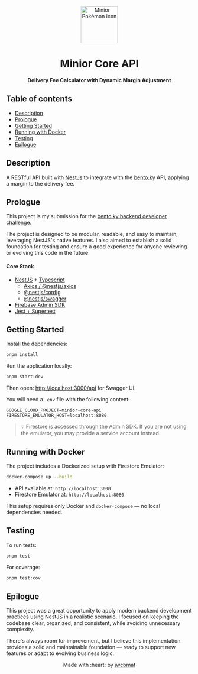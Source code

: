 <div align="center">
    <img src="https://www.serebii.net/sunmoon/pokemon/774-i.png" width="100" alt="Minior Pokémon icon"/>
    <h1>Minior Core API</h1>
    <p><strong>Delivery Fee Calculator with Dynamic Margin Adjustment</strong></p>
</div>

## Table of contents

- [Description](#description)
- [Prologue](#prologue)
- [Getting Started](#getting-started)
- [Running with Docker](#running-with-docker)
- [Testing](#testing)
- [Epilogue](#epilogue)

## Description

A RESTful API built with [NestJs](https://nestjs.com/) to integrate with the [bento.ky](https://bento.ky) API, applying a margin to the delivery fee.

## Prologue

This project is my submission for the [bento.ky backend developer challenge](https://bento.ky).

The project is designed to be modular, readable, and easy to maintain, leveraging NestJS's native features. I also aimed to establish a solid foundation for testing and ensure a good experience for anyone reviewing or evolving this code in the future.

#### Core Stack

- [NestJS](https://docs.nestjs.com/) + [Typescript](https://www.typescriptlang.org/)
  - [Axios / @nestjs/axios](https://docs.nestjs.com/techniques/http-module)
  - [@nestjs/config](https://docs.nestjs.com/techniques/configuration)
  - [@nestjs/swagger](https://docs.nestjs.com/openapi/introduction)
- [Firebase Admin SDK](https://firebase.google.com/docs/firestore/client/libraries)
- [Jest + Supertest](https://docs.nestjs.com/fundamentals/testing)

## Getting Started

Install the dependencies:

```bash
pnpm install
```

Run the application locally:

```bash
pnpm start:dev
```

Then open: [http://localhost:3000/api](http://localhost:3000/docs) for Swagger UI.

You will need a `.env` file with the following content:

```env
GOOGLE_CLOUD_PROJECT=minior-core-api
FIRESTORE_EMULATOR_HOST=localhost:8080
```

> 💡 Firestore is accessed through the Admin SDK. If you are not using the emulator, you may provide a service account instead.

## Running with Docker

The project includes a Dockerized setup with Firestore Emulator:

```bash
docker-compose up --build
```

- API available at: `http://localhost:3000`
- Firestore Emulator at: `http://localhost:8080`

This setup requires only Docker and `docker-compose` — no local dependencies needed.

## Testing

To run tests:

```bash
pnpm test
```

For coverage:

```bash
pnpm test:cov
```

## Epilogue

This project was a great opportunity to apply modern backend development practices using NestJS in a realistic scenario. I focused on keeping the codebase clear, organized, and consistent, while avoiding unnecessary complexity.

There's always room for improvement, but I believe this implementation provides a solid and maintainable foundation — ready to support new features or adapt to evolving business logic.

<p align="center">
  Made with :heart: by <a href="https://github.com/jwcbmat" target="_blank">jwcbmat</a>
</p>

